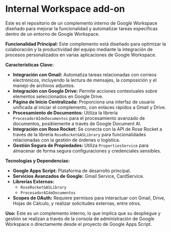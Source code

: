 # Internal Workspace add-on

Este es el repositorio de un complemento interno de Google Workspace diseñado para mejorar la funcionalidad y automatizar tareas específicas dentro de un entorno de Google Workspace.

**Funcionalidad Principal:**
Este complemento está diseñado para optimizar la colaboración y la productividad del equipo mediante la integración de procesos personalizados en varias aplicaciones de Google Workspace.

**Características Clave:**
-   **Integración con Gmail:** Automatiza tareas relacionadas con correos electrónicos, incluyendo la lectura de mensajes, la composición y el manejo de archivos adjuntos.
-   **Integración con Google Drive:** Permite acciones contextuales sobre elementos seleccionados en Google Drive.
-   **Página de Inicio Centralizada:** Proporciona una interfaz de usuario unificada al iniciar el complemento, con enlaces rápidos a Gmail y Drive.
-   **Procesamiento de Documentos:** Utiliza la librería `ProcesadorAIdeDocumentos` para el procesamiento avanzado de documentos, posiblemente a través de Google Document AI.
-   **Integración con Rose Rocket:** Se conecta con la API de Rose Rocket a través de la librería `RoseRocketGASLibrary` para funcionalidades relacionadas con la gestión de órdenes o logística.
-   **Gestión Segura de Propiedades:** Utiliza `PropertiesService` para almacenar de forma segura configuraciones y credenciales sensibles.

**Tecnologías y Dependencias:**
-   **Google Apps Script:** Plataforma de desarrollo principal.
-   **Servicios Avanzados de Google:** Gmail Service, CardService.
-   **Librerías Externas:**
    -   `RoseRocketGASLibrary`
    -   `ProcesadorAIdeDocumentos`
-   **Scopes de OAuth:** Requiere permisos para interactuar con Gmail, Drive, Hojas de Cálculo, y realizar solicitudes externas, entre otros.

**Uso:**
Este es un complemento interno, lo que implica que su despliegue y gestión se realizan a través de la consola de administración de Google Workspace o directamente desde el proyecto de Google Apps Script.